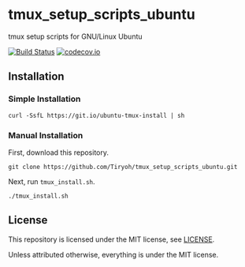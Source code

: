 # tmux_setup_scripts_ubuntu
tmux setup scripts for GNU/Linux Ubuntu

[![Build Status](https://travis-ci.org/Tiryoh/tmux_setup_scripts_ubuntu.svg?branch=master)](https://travis-ci.org/Tiryoh/tmux_setup_scripts_ubuntu) 
[![codecov.io](https://codecov.io/github/Tiryoh/tmux_setup_scripts_ubuntu/coverage.svg?branch=master)](https://codecov.io/github/Tiryoh/tmux_setup_scripts_ubuntu?branch=master)

## Installation

### Simple Installation

```
curl -SsfL https://git.io/ubuntu-tmux-install | sh
```

### Manual Installation

First, download this repository.

```
git clone https://github.com/Tiryoh/tmux_setup_scripts_ubuntu.git
```

Next, run `tmux_install.sh`.

```
./tmux_install.sh
```

## License

This repository is licensed under the MIT license, see [LICENSE]( ./LICENSE  ).

Unless attributed otherwise, everything is under the MIT license.

